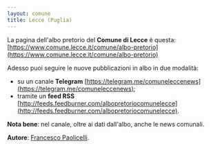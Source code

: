 ```yaml
---
layout: comune
title: Lecce (Puglia)
---
```


La pagina dell'albo pretorio del **Comune di Lecce** è questa: [https://www.comune.lecce.it/comune/albo-pretorio](https://www.comune.lecce.it/comune/albo-pretorio)

Adesso puoi seguire le nuove pubblicazioni in albo in due modalità:

* su un canale **Telegram** [https://telegram.me/comuneleccenews](https://telegram.me/comuneleccenews);
* tramite un **feed RSS** [http://feeds.feedburner.com/albopretoriocomunelecce](http://feeds.feedburner.com/albopretoriocomunelecce).

**Nota bene**: nel canale, oltre ai dati dall'albo, anche le news comunali.

**Autore**: [Francesco Paolicelli](https://twitter.com/piersoft).
